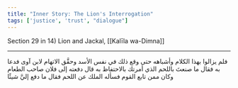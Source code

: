 ```yaml
---
title: "Inner Story: The Lion's Interrogation"
tags: ['justice', 'trust', "dialogue"]
---
```


 Section 29 in 14) Lion and Jackal, [[Kalīla wa-Dimna]]

---
فلم يزالوا بهذا الكلام وأشباهه حتى وقع ذلك في نفس الأسد وحقَّق الاتهام لابن آوى فدعا به فقال ما صنعتَ باللحم الذي أمرتك بالاحتفاظ به قال دفعته إلى فلان صاحب الطعام وكان ممن تابع القوم فسأله الملك عن اللحم فقال ما دفع إليَّ شيئًا
